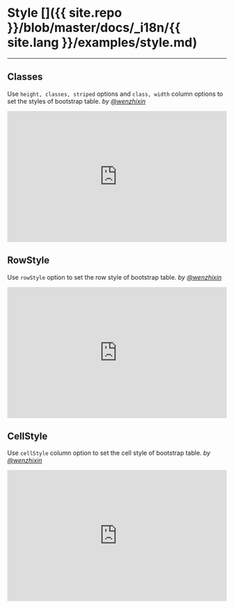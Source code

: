 # Style []({{ site.repo }}/blob/master/docs/_i18n/{{ site.lang }}/examples/style.md)

---

## Classes

Use `height, classes, striped` options and `class, width` column options to set the styles of bootstrap table. _by [@wenzhixin](https://github.com/wenzhixin)_

<iframe width="100%" height="300" src="http://jsfiddle.net/wenyi/e3nk137y/15/embedded/html,result" allowfullscreen="allowfullscreen" frameborder="0"></iframe>

## RowStyle

Use `rowStyle` option to set the row style of bootstrap table. _by [@wenzhixin](https://github.com/wenzhixin)_

<iframe width="100%" height="300" src="http://jsfiddle.net/wenyi/e3nk137y/16/embedded/html,js,result" allowfullscreen="allowfullscreen" frameborder="0"></iframe>

## CellStyle

Use `cellStyle` column option to set the cell style of bootstrap table. _by [@wenzhixin](https://github.com/wenzhixin)_

<iframe width="100%" height="300" src="http://jsfiddle.net/wenyi/30sx4h3t/embedded/html,js,result" allowfullscreen="allowfullscreen" frameborder="0"></iframe>
